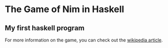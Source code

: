 # The Game of Nim in Haskell

## My first haskell program

For more information on the game, you can check out the [wikipedia article](http://en.wikipedia.org/wiki/Nim).
